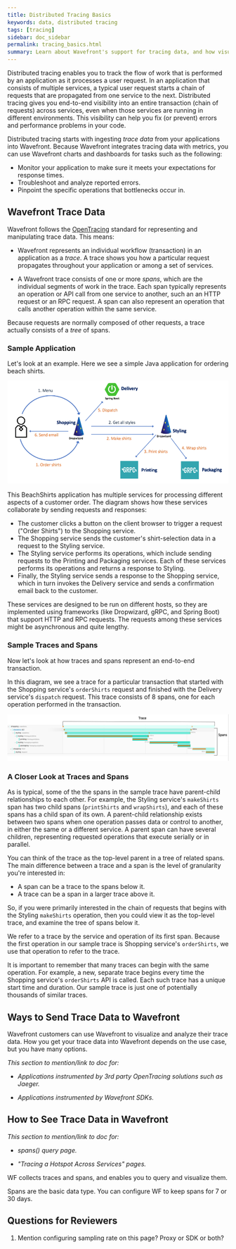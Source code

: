 ```yaml
---
title: Distributed Tracing Basics
keywords: data, distributed tracing
tags: [tracing]
sidebar: doc_sidebar
permalink: tracing_basics.html
summary: Learn about Wavefront's support for tracing data, and how visualizing traces can help you pinpoint errors and bottlenecks in your app.
---
```


Distributed tracing enables you to track the flow of work that is performed by an application as it processes a user request. In an application that consists of multiple services, a typical user request starts a chain of requests that are propagated from one service to the next.  Distributed tracing gives you end-to-end visibility into an entire transaction (chain of requests) across services, even when those services are running in different environments. This visibility can help you fix (or prevent) errors and performance problems in your code. 

Distributed tracing starts with ingesting _trace data_ from your applications into Wavefront.
Because Wavefront integrates tracing data with metrics, you can use Wavefront charts and dashboards for tasks such as the following: 

* Monitor your application to make sure it meets your expectations for response times.
* Troubleshoot and analyze reported errors. 
* Pinpoint the specific operations that bottlenecks occur in.

<!--- This page gives basic concepts. You can go straight to Instrumenting [link]--->

## Wavefront Trace Data

Wavefront follows the [OpenTracing](https://opentracing.io/) standard for representing and manipulating trace data. This means:

* Wavefront represents an individual workflow (transaction) in an application as a _trace_. A trace shows you how a particular request propagates throughout your application or among a set of services. 

* A Wavefront trace consists of one or more _spans_, which are the individual segments of work in the trace. Each span typically represents an operation or API call from one service to another, such an an HTTP request or an RPC request. A span can also represent an operation that calls another operation within the same service.

Because requests are normally composed of other requests, a trace actually consists of a _tree_ of spans. 

### Sample Application
<!--- Revise with final names and inventory of services and operations. Styling vs. Designer. --->

Let's look at an example. Here we see a simple Java application for ordering beach shirts. 

![tracing beachShirts](images/tracing_beachshirts_app.png)

This BeachShirts application has multiple services for processing different aspects of a customer order. The diagram shows how these services collaborate by sending requests and responses:
* The customer clicks a button on the client browser to trigger a request ("Order Shirts") to the Shopping service.
* The Shopping service sends the customer's shirt-selection data in a request to the Styling service. 
* The Styling service performs its operations, which include sending requests to the Printing and Packaging services. Each of these services performs its operations and returns a response to Styling.
* Finally, the Styling service sends a response to the Shopping service, which in turn invokes the Delivery service and sends a confirmation email back to the customer. 

These services are designed to be run on different hosts, so they are implemented using frameworks (like Dropwizard, gRPC, and Spring Boot) that support HTTP and RPC requests. The requests among these services might be asynchronous and quite lengthy.

<!--- Could be in different threads, or in containers --->


### Sample Traces and Spans
<!--- Check final names and inventory of services and operations. Styling vs. Designer. --->
<!--- Get real screen shot when colors are finalized. --->

Now let's look at how traces and spans represent an end-to-end transaction. 

In this diagram, we see a trace for a particular transaction that started with the Shopping service's `orderShirts` request and finished with the Delivery service's `dispatch` request. This trace consists of 8 spans, one for each operation performed in the transaction.

![tracing trace spans](images/tracing_trace_spans.png)

### A Closer Look at Traces and Spans

As is typical, some of the the spans in the sample trace have parent-child relationships to each other. For example, the Styling service's `makeShirts` span has two child spans (`printShirts` and `wrapShirts`), and each of these spans has a child span of its own. A parent-child relationship exists between two spans when one operation passes data or control to another, in either the same or a different service. A parent span can have several children, representing requested operations that execute serially or in parallel. 

You can think of the trace as the top-level parent in a tree of related spans. The main difference between a trace and a span is the level of granularity you're interested in:
* A span can be a trace to the spans below it.
* A trace can be a span in a larger trace above it. 

So, if you were primarily interested in the chain of requests that begins with the Styling `makeShirts` operation, then you could view it as the top-level trace, and examine the tree of spans below it. 

We refer to a trace by the service and operation of its first span. Because the first operation in our sample trace is Shopping service's `orderShirts`, we use that operation to refer to the trace. 

It is important to remember that many traces can begin with the same operation. For example, a new, separate trace begins every time the Shopping service's `orderShirts` API is called. Each such trace has a unique start time and duration. Our sample trace is just one of potentially thousands of similar traces.


## Ways to Send Trace Data to Wavefront

Wavefront customers can use Wavefront to visualize and analyze their trace data. How you get your trace data into Wavefront depends on the use case, but you have many options. 

_This section to mention/link to doc for:_

* _Applications instrumented by 3rd party OpenTracing solutions such as Jaeger._

* _Applications instrumented by Wavefront SDKs._


## How to See Trace Data in Wavefront
_This section to mention/link to doc for:_

* _spans() query page._

* _"Tracing a Hotspot Across Services" pages._

WF collects traces and spans, and enables you to query and visualize them.

Spans are the basic data type. You can configure WF to keep spans for 7 or 30 days.

## Questions for Reviewers

1. Mention configuring sampling rate on this page? Proxy or SDK or both?

